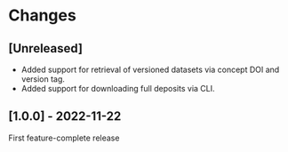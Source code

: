 # Changes


## [Unreleased]

- Added support for retrieval of versioned datasets via concept DOI and version tag.
- Added support for downloading full deposits via CLI.


## [1.0.0] - 2022-11-22

First feature-complete release


